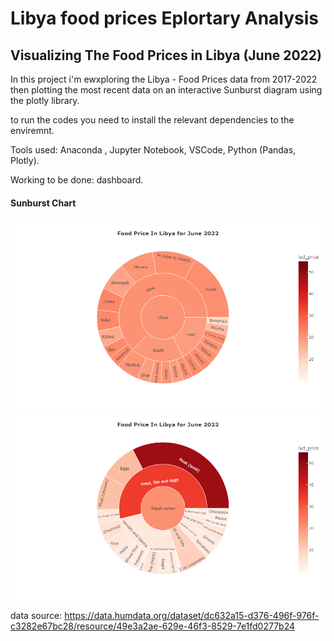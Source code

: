 # Libya food prices Eplortary Analysis
## Visualizing The Food Prices in Libya (June 2022)

In this project i'm ewxploring the Libya - Food Prices data from 2017-2022
then plotting the most recent data on an interactive Sunburst diagram using the plotly library.

to run the codes you need to install the relevant dependencies to the enviremnt.

Tools used:
Anaconda , Jupyter Notebook, VSCode, Python (Pandas, Plotly).

Working to be done:
dashboard.

#### Sunburst Chart
![alt text](https://github.com/majdoob/libya-food-prices-analysis/blob/main/newplot.png)
![alt text](https://github.com/majdoob/libya-food-prices-analysis/blob/main/newplot1.png)

data source: https://data.humdata.org/dataset/dc632a15-d376-496f-976f-c3282e67bc28/resource/49e3a2ae-629e-46f3-8529-7e1fd0277b24
